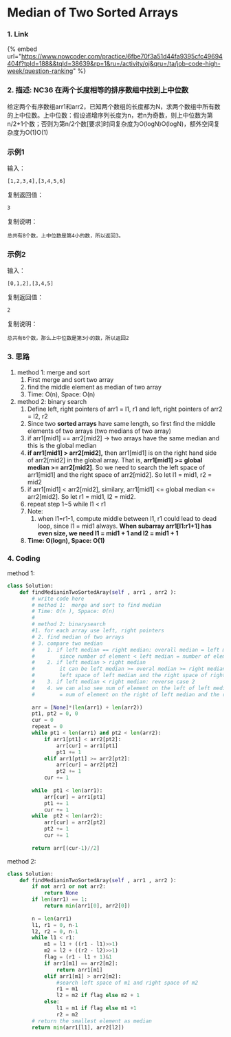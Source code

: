 # Median of Two Sorted Arrays

### 1. Link

{% embed url="https://www.nowcoder.com/practice/6fbe70f3a51d44fa9395cfc49694404f?tpId=188&&tqId=38639&rp=1&ru=/activity/oj&qru=/ta/job-code-high-week/question-ranking" %}







### 2. 描述: NC36 在两个长度相等的排序数组中找到上中位数

给定两个有序数组arr1和arr2，已知两个数组的长度都为N，求两个数组中所有数的上中位数。上中位数：假设递增序列长度为n，若n为奇数，则上中位数为第n/2+1个数；否则为第n/2个数\[要求\]时间复杂度为O\(logN\)O\(logN\)，额外空间复杂度为O\(1\)O\(1\)

### 示例1

输入：

```text
[1,2,3,4],[3,4,5,6]
```

复制返回值：

```text
3
```

复制说明：

```text
总共有8个数，上中位数是第4小的数，所以返回3。 
```

### 示例2

输入：

```text
[0,1,2],[3,4,5]
```

复制返回值：

```text
2
```

复制说明：

```text
总共有6个数，那么上中位数是第3小的数，所以返回2 
```



### 3. 思路

1. method 1:  merge and sort
   1.  First merge and sort two array
   2. find the middle element as median of two array
   3. Time: O\(n\), Space: O\(n\)
2. method 2:   binary search
   1.  Define left, right pointers of arr1 = l1, r1 and  left, right pointers of arr2 = l2, r2
   2.  Since two **sorted arrays** have same length, so first find the middle elements of two arrays \(two medians of two array\)
   3. if arr1\[mid1\] == arr2\[mid2\]  -&gt;  two arrays have the same median and this is the global median 
   4. **if  arr1\[mid1\]  &gt; arr2\[mid2\],** then arr1\[mid1\] is on the right hand side of arr2\[mid2\]  in the global array.   That is,  **arr1\[mid1\]  &gt;= global median &gt;= arr2\[mid2\]**.    So we need to search the left space of arr1\[mid1\]  and  the right space of arr2\[mid2\].  So let  l1 = mid1,  r2 = mid2
   5. if arr1\[mid1\] &lt;  arr2\[mid2\],  similary,  arr1\[mid1\] &lt;= global median &lt;= arr2\[mid2\].  So let  r1 = mid1, l2 = mid2.
   6. repeat step 1~5  while l1 &lt; r1
   7. Note:  
      1. when l1=r1-1,  compute middle between  l1, r1 could lead to  dead loop, since  l1 = mid1 always. **When  subarray arr1\[l1:r1+1\] has even size, we need l1 = mid1 + 1  and l2 = mid1 + 1**
   8. **Time: O\(logn\), Space: O\(1\)**



### 4. Coding

method 1:

```python
class Solution:
    def findMedianinTwoSortedAray(self , arr1 , arr2 ):
        # write code here
        # method 1:  merge and sort to find median
        # Time: O(n ), Sppace: O(n)
        #
        # method 2: binarysearch
        #1. for each array use left, right pointers
        # 2. find median of two arrays
        # 3. compare two median
        #    1. if left median == right median: overall median = left median = right median
        #        since number of element < left median = number of element < right median
        #    2. if left median > right median
        #        it can be left median >= overal median >= right median -> search the 
        #        left space of left median and the right space of right median
        #    3. if left median < right median: reverse case 2
        #    4. we can also see num of element on the left of left median and the left of right median
        #        = num of element on the right of left median and the right of right median
        
        arr = [None]*(len(arr1) + len(arr2))
        pt1, pt2 = 0, 0
        cur = 0
        repeat = 0
        while pt1 < len(arr1) and pt2 < len(arr2):
            if arr1[pt1] < arr2[pt2]:
                arr[cur] = arr1[pt1]
                pt1 += 1
            elif arr1[pt1] >= arr2[pt2]:
                arr[cur] = arr2[pt2]
                pt2 += 1
            cur += 1
            
        while  pt1 < len(arr1):
            arr[cur] = arr1[pt1]
            pt1 += 1
            cur += 1
        while  pt2 < len(arr2):
            arr[cur] = arr2[pt2]
            pt2 += 1
            cur += 1
            
        return arr[(cur-1)//2]
```

method 2:

```python
class Solution:
    def findMedianinTwoSortedAray(self , arr1 , arr2 ):
        if not arr1 or not arr2:
            return None
        if len(arr1) == 1:
            return min(arr1[0], arr2[0])
        
        n = len(arr1)
        l1, r1 = 0, n-1
        l2, r2 = 0, n-1
        while l1 < r1:
            m1 = l1 + ((r1 - l1)>>1)
            m2 = l2 + ((r2 - l2)>>1)
            flag = (r1 - l1 + 1)&1
            if arr1[m1] == arr2[m2]:
                return arr1[m1]
            elif arr1[m1] > arr2[m2]:
                #search left space of m1 and right space of m2
                r1 = m1 
                l2 = m2 if flag else m2 + 1
            else:
                l1 = m1 if flag else m1 +1
                r2 = m2 
        # return the smallest element as median
        return min(arr1[l1], arr2[l2])
    
```







